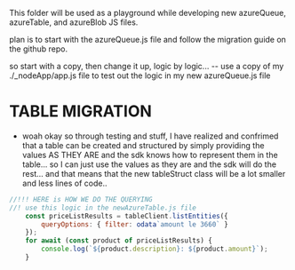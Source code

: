 This folder will be used as a playground while developing new azureQueue, azureTable, and azureBlob JS files.

plan is to start with the azureQueue.js file and follow the migration guide on the github repo.

so start with a copy, then change it up, logic by logic...
    -- use a copy of my ./_nodeApp/app.js file to test out the logic in my new azureQueue.js file

# TABLE MIGRATION
- woah okay so through testing and stuff, I have realized and confrimed that a table can be created and  structured by simply providing the values AS THEY ARE and the sdk knows how to represent them in the table... so I can just use the values as they are and the sdk will do the rest... and that means that the new tableStruct class will be a lot smaller and less lines of code..
<!--it will work as PartitionKEy OR partitionKey...? -->
<!-- ! NO MORE CAPITALIZING THE FIRST letter -->

```js
//!!! HERE is HOW WE DO THE QUERYING
//! use this logic in the newAzureTable.js file
    const priceListResults = tableClient.listEntities({
        queryOptions: { filter: odata`amount le 3660` }
    });
    for await (const product of priceListResults) {
        console.log(`${product.description}: ${product.amount}`);
    }
```

<!-- TODO: will eventually need to update to SiteUsers and RuleSets and other models especially for parts like selectBYusername or ID... bc querying is different with new SDK... -->


<!-- ? So a Map is an insert-ordered key-value store for Javascript, which additionally allows mapping any value to any value, instead of restricting keys to be strings. This can greatly simplify some code where ordering is important, or where objects or other complex data types need to be associated with other data. -->